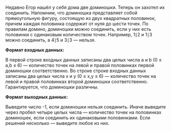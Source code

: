 Недавно Егор нашёл у себя дома две доминошки. Теперь он захотел их соединить. Напомним, что доминошка представляет собой прямоугольную фигуру, состоящую из двух квадратных половинок, причем каждая половинка содержит от нуля до шести точек. По правилам домино, доминошки можно соединить, если у них есть половинки с одинаковым количеством точек. Например, 1∣2 и 1∣3 можно соединить, а 4∣5 и 3∣3 — нельзя. 


**Формат входных данных:**

В первой строке входных данных записаны два целых числа a и b (0 ≤ a,b ≤ 6) — количество точек на левой и правой половинках первой доминошки соответственно. Во строке строке входных данных записаны два целых числа x и y (0 ≤ x,y ≤ 6) — количество точек на левой и правой половинках второй доминошки соответственно. Гарантируется, что доминошки различны.


**Формат выходных данных:**

Выведите число -1, если доминошки нельзя соединить. Иначе выведите через пробел четыре целых числа — количество точек на половинках доминошек, если соединить их одинаковыми половинками. Если решений несколько — выведите любое из них.